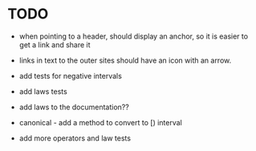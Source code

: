 # TODO

- when pointing to a header, should display an anchor, so it is easier to get a link and share it
- links in text to the outer sites should have an icon with an arrow.

- add tests for negative intervals
- add laws tests
- add laws to the documentation??
- canonical - add a method to convert to [) interval
- add more operators and law tests
